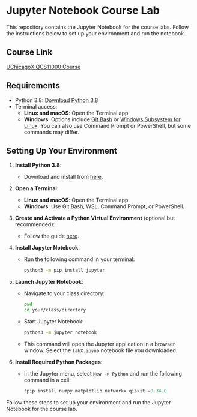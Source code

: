 # Jupyter Notebook Course Lab

This repository contains the Jupyter Notebook for the course labs. Follow the instructions below to set up your environment and run the notebook.

## Course Link

[UChicagoX QCS11000 Course](https://learning.edx.org/course/course-v1:UChicagoX+QCS11000+3T2023/home)

## Requirements

- Python 3.8: [Download Python 3.8](https://www.python.org/downloads/release/python-388/)
- Terminal access:
  - **Linux and macOS**: Open the Terminal app
  - **Windows**: Options include [Git Bash](https://git-scm.com/download/win) or [Windows Subsystem for Linux](https://docs.microsoft.com/en-us/learn/modules/get-started-with-windows-subsystem-for-linux/). You can also use Command Prompt or PowerShell, but some commands may differ.

## Setting Up Your Environment

1. **Install Python 3.8**:
   - Download and install from [here](https://www.python.org/downloads/release/python-388/).

2. **Open a Terminal**:
   - **Linux and macOS**: Open the Terminal app.
   - **Windows**: Use Git Bash, WSL, Command Prompt, or PowerShell.

3. **Create and Activate a Python Virtual Environment** (optional but recommended):
   - Follow the guide [here](https://realpython.com/python-virtual-environments-a-primer/).

4. **Install Jupyter Notebook**:
   - Run the following command in your terminal:
     ```sh
     python3 -m pip install jupyter
     ```

5. **Launch Jupyter Notebook**:
   - Navigate to your class directory:
     ```sh
     pwd
     cd your/class/directory
     ```
   - Start Jupyter Notebook:
     ```sh
     python3 -m jupyter notebook
     ```
   - This command will open the Jupyter application in a browser window. Select the `labX.ipynb` notebook file you downloaded.

6. **Install Required Python Packages**:
   - In the Jupyter menu, select `New -> Python` and run the following command in a cell:
     ```python
     !pip install numpy matplotlib networkx qiskit~=0.34.0
     ```

Follow these steps to set up your environment and run the Jupyter Notebook for the course lab.